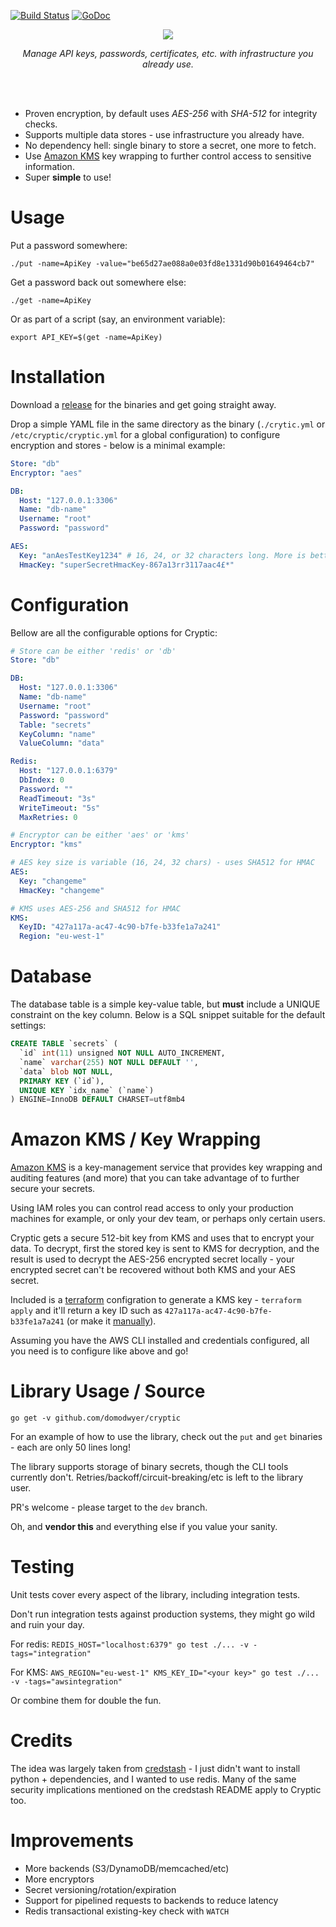 [![Build Status](https://travis-ci.org/domodwyer/cryptic.svg?branch=master)](https://travis-ci.org/domodwyer/cryptic) [![GoDoc](https://godoc.org/github.com/domodwyer/cryptic?status.svg)](https://godoc.org/github.com/domodwyer/cryptic)

<p align="center">
<img src="https://s3-eu-west-1.amazonaws.com/iab-assets/cryptic-header.png" />
</p>
<p align="center">
<em>Manage API keys, passwords, certificates, etc. with infrastructure you already use.</em>
</p>
<br /><br />

- Proven encryption, by default uses *AES-256* with *SHA-512* for integrity checks.
- Supports multiple data stores - use infrastructure you already have.
- No dependency hell: single binary to store a secret, one more to fetch.
- Use [Amazon KMS](https://aws.amazon.com/kms/) key wrapping to further control access to sensitive information.
- Super **simple** to use!

# Usage
Put a password somewhere: 
```
./put -name=ApiKey -value="be65d27ae088a0e03fd8e1331d90b01649464cb7"
```

Get a password back out somewhere else:
```
./get -name=ApiKey
```

Or as part of a script (say, an environment variable):
```
export API_KEY=$(get -name=ApiKey)
```

# Installation
Download a [release](https://github.com/domodwyer/cryptic/releases) for the binaries and get going straight away.

Drop a simple YAML file in the same directory as the binary (`./crytic.yml` or `/etc/cryptic/cryptic.yml`  for a global configuration) to configure encryption and stores - below is a minimal example:

```yml
Store: "db"
Encryptor: "aes"

DB:
  Host: "127.0.0.1:3306"
  Name: "db-name"
  Username: "root"
  Password: "password"

AES:
  Key: "anAesTestKey1234" # 16, 24, or 32 characters long. More is better.
  HmacKey: "superSecretHmacKey-867a13rr3117aac4£*"
```

# Configuration
Bellow are all the configurable options for Cryptic:
```yml
# Store can be either 'redis' or 'db'
Store: "db"

DB:
  Host: "127.0.0.1:3306"
  Name: "db-name"
  Username: "root"
  Password: "password"
  Table: "secrets"
  KeyColumn: "name"
  ValueColumn: "data"

Redis:
  Host: "127.0.0.1:6379"
  DbIndex: 0
  Password: ""
  ReadTimeout: "3s"
  WriteTimeout: "5s"
  MaxRetries: 0

# Encryptor can be either 'aes' or 'kms'
Encryptor: "kms"

# AES key size is variable (16, 24, 32 chars) - uses SHA512 for HMAC
AES:
  Key: "changeme"
  HmacKey: "changeme"

# KMS uses AES-256 and SHA512 for HMAC
KMS:
  KeyID: "427a117a-ac47-4c90-b7fe-b33fe1a7a241"
  Region: "eu-west-1"
```

# Database

The database table is a simple key-value table, but **must** include a UNIQUE constraint on the key column. Below is a SQL snippet suitable for the default settings:

```sql
CREATE TABLE `secrets` (
  `id` int(11) unsigned NOT NULL AUTO_INCREMENT,
  `name` varchar(255) NOT NULL DEFAULT '',
  `data` blob NOT NULL,
  PRIMARY KEY (`id`),
  UNIQUE KEY `idx_name` (`name`)
) ENGINE=InnoDB DEFAULT CHARSET=utf8mb4
```

# Amazon KMS / Key Wrapping
[Amazon KMS](https://aws.amazon.com/kms/) is a key-management service that provides key wrapping and auditing features (and more) that you can take advantage of to further secure your secrets.

Using IAM roles you can control read access to only your production machines for example, or only your dev team, or perhaps only certain users.

Cryptic gets a secure 512-bit key from KMS and uses that to encrypt your data. To decrypt, first the stored key is sent to KMS for decryption, and the result is used to decrypt the AES-256 encrypted secret locally - your encrypted secret can't be recovered without both KMS and your AES secret.

Included is a [terraform](https://www.terraform.io/) configration to generate a KMS key - `terraform apply` and it'll return a key ID such as `427a117a-ac47-4c90-b7fe-b33fe1a7a241` (or make it [manually](https://docs.aws.amazon.com/kms/latest/developerguide/create-keys.html)).

Assuming you have the AWS CLI installed and credentials configured, all you need is to configure like above and go!

# Library Usage / Source
```
go get -v github.com/domodwyer/cryptic
```

For an example of how to use the library, check out the `put` and `get` binaries - each are only 50 lines long!

The library supports storage of binary secrets, though the CLI tools currently don't. Retries/backoff/circuit-breaking/etc is left to the library user.

PR's welcome - please target to the `dev` branch.

Oh, and **vendor this** and everything else if you value your sanity.

# Testing
Unit tests cover every aspect of the library, including integration tests.

Don't run integration tests against production systems, they might go wild and ruin your day.

For redis: `REDIS_HOST="localhost:6379" go test ./... -v -tags="integration"`

For KMS: `AWS_REGION="eu-west-1" KMS_KEY_ID="<your key>" go test ./... -v -tags="awsintegration"`

Or combine them for double the fun.

# Credits

The idea was largely taken from [credstash](https://github.com/fugue/credstash) - I just didn't want to install python + dependencies, and I wanted to use redis. Many of the same security implications mentioned on the credstash README apply to Cryptic too.

# Improvements

- More backends (S3/DynamoDB/memcached/etc)
- More encryptors
- Secret versioning/rotation/expiration
- Support for pipelined requests to backends to reduce latency
- Redis transactional existing-key check with `WATCH`